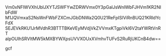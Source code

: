 Vm0xNFlWVXhUblJXYTJSWFYwZDRWVmx0Y3pGalJsWnlWbFJHVm1KR2NIbFdW
M1JQVmxaS2NsWnFWbFZXCmJGbDNWa2Q0U21ReFpISlViRnBUQ21KRldYcFdX
SEJEVkRKU1JrMVdhR3BTTTBKeVEyMVdjVkZVVmxKTgpiVkl6V2taYWRtVnRT
alpOUlhSRVltMW5kMXBYWXpsUVVXOUxXVmhvTUFvS2RuRjUKCnB4dw==

gcf